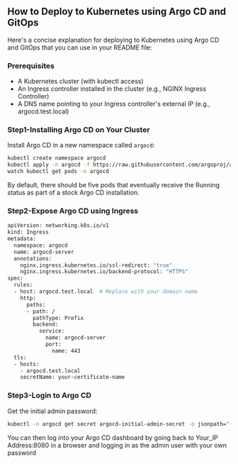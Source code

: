 ## How to Deploy to Kubernetes using Argo CD and GitOps
Here's a concise explanation for deploying to Kubernetes using Argo CD and GitOps that you can use in your README file:

### Prerequisites
- A Kubernetes cluster (with kubectl access)
- An Ingress controller installed in the cluster (e.g., NGINX Ingress Controller)
- A DNS name pointing to your Ingress controller's external IP (e.g., argocd.test.local) 
### Step1-Installing Argo CD on Your Cluster
Install Argo CD in a new namespace called `argocd`:
```bash
kubectl create namespace argocd
kubectl apply -n argocd -f https://raw.githubusercontent.com/argoproj/argo-cd/stable/manifests/install.yaml
watch kubectl get pods -n argocd
```
By default, there should be five pods that eventually receive the Running status as part of a stock Argo CD installation.
### Step2-Expose Argo CD using Ingress
``` bash
apiVersion: networking.k8s.io/v1
kind: Ingress
metadata:
  namespace: argocd
  name: argocd-server
  annotations:
    nginx.ingress.kubernetes.io/ssl-redirect: "true"
    nginx.ingress.kubernetes.io/backend-protocol: "HTTPS"
spec:
  rules:
  - host: argocd.test.local  # Replace with your domain name
    http:
      paths:
      - path: /
        pathType: Prefix
        backend:
          service:
            name: argocd-server
            port:
              name: 443
  tls:
  - hosts:
    - argocd.test.local
    secretName: your-certificate-name
```
### Step3-Login to Argo CD
Get the initial admin password:
```bash
kubectl -n argocd get secret argocd-initial-admin-secret -o jsonpath="{.data.password}" | base64 -d; echo
```
You can then log into your Argo CD dashboard by going back to Your_IP Address:8080 in a browser and logging in as the admin user with your own password





